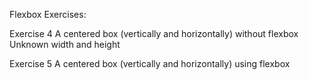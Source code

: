 Flexbox Exercises:

Exercise 4
A centered box (vertically and horizontally) without flexbox
Unknown width and height

Exercise 5
A centered box (vertically and horizontally) using flexbox


